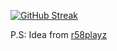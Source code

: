[![GitHub Streak](http://github-readme-streak-stats.herokuapp.com?user=kxtzownsu&theme=transparent&date_format=M%20j%5B%2C%20Y%5D)]()


P.S: Idea from [r58playz](https://github.com/r58playz)
